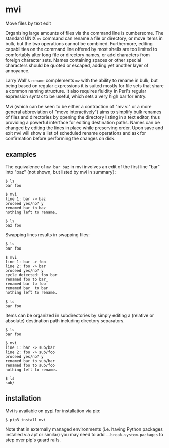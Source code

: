 # mvi
Move files by text edit

Organising large amounts of files via the command line is cumbersome. The
standard UNIX `mv` command can rename a file or directory, or move items in
bulk, but the two operations cannot be combined. Furthermore, editing
capabilities on the command line offered by most shells are too limited to
comfortably alter long file or directory names, or add characters from foreign
character sets. Names containing spaces or other special characters should be
quoted or escaped, adding yet another layer of annoyance.

Larry Wall's `rename` complements `mv` with the ability to rename in bulk, but
being based on regular expressions it is suited mostly for file sets that share
a common naming structure. It also requires fluidity in Perl's regular
expression syntax to be useful, which sets a very high bar for entry.

Mvi (which can be seen to be either a contraction of "mv vi" or a more general
abbreviation of "move interactively") aims to simplify bulk renames of files
and directories by opening the directory listing in a text editor, thus
providing a powerful interface for editing destination paths. Names can be
changed by editing the lines in place while preserving order. Upon save and
exit mvi will show a list of scheduled rename operations and ask for
confirmation before performing the changes on disk.

## examples

The equivalence of `mv bar baz` in mvi involves an edit of the first line "bar"
into "baz" (not shown, but listed by mvi in summary):

    $ ls
    bar foo

    $ mvi
    line 1: bar -> baz
    proceed yes/no? y
    renamed bar to baz
    nothing left to rename.

    $ ls
    baz foo

Swapping lines results in swapping files:

    $ ls
    bar foo

    $ mvi
    line 1: bar -> foo
    line 2: foo -> bar
    proceed yes/no? y
    cycle detected: foo bar
    renamed foo to bar_
    renamed bar to foo
    renamed bar_ to bar
    nothing left to rename.

    $ ls
    bar foo

Items can be organized in subdirectories by simply editing a (relative or
absolute) destination path including directory separators.

    $ ls
    bar foo

    $ mvi
    line 1: bar -> sub/bar
    line 2: foo -> sub/foo
    proceed yes/no? y
    renamed bar to sub/bar
    renamed foo to sub/foo
    nothing left to rename.

    $ ls
    sub/

## installation

Mvi is available on [pypi](https://pypi.org/project/mvi/) for installation via
pip:

    $ pip3 install mvi

Note that in externally managed environments (i.e. having Python packages
installed via apt or similar) you may need to add `--break-system-packages` to
step over pip's guard rails.
